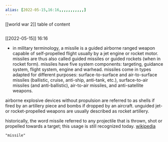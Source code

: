 ```yaml
---
alias: [2022-05-15,16:16,,,,,,,,,,,]
---
```

[[world war 2]]
table of content
```toc
```

[[2022-05-15]] 16:16
- in military terminology, a missile is a guided airborne ranged weapon capable of self-propelled flight usually by a jet engine or rocket motor. missiles are thus also called guided missiles or guided rockets (when in rocket form). missiles have five system components: targeting, guidance system, flight system, engine and warhead.  missiles come in types adapted for different purposes: surface-to-surface and air-to-surface missiles (ballistic, cruise, anti-ship, anti-tank, etc.), surface-to-air missiles (and anti-ballistic), air-to-air missiles, and anti-satellite weapons.

airborne explosive devices without propulsion are referred to as shells if fired by an artillery piece and bombs if dropped by an aircraft. unguided jet- or rocket-propelled weapons are usually described as rocket artillery.

historically, the word missile referred to any projectile that is thrown, shot or propelled towards a target; this usage is still recognized today.
[wikipedia](https://en.wikipedia.org/wiki/missile)
```query
"missile"
```